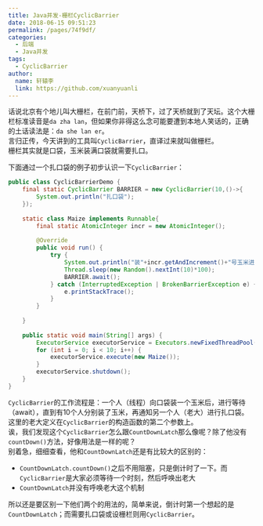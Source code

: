 ```yaml
---
title: Java并发-栅栏CyclicBarrier
date: 2018-06-15 09:51:23
permalink: /pages/74f9df/
categories:
  - 后端
  - Java并发
tags:
  - CyclicBarrier
author: 
  name: 轩辕李
  link: https://github.com/xuanyuanli
---
```


话说北京有个地儿叫大栅栏，在前门前，天桥下，过了天桥就到了天坛。这个大栅栏标准读音是`da zha lan`，但如果你非得这么念可能要遭到本地人笑话的，正确的土话读法是：`da she lan er`。  
言归正传，今天讲到的工具叫`CyclicBarrier`，直译过来就叫做栅栏。  
栅栏其实就是口袋，玉米装满口袋就需要扎口。
<!-- more -->

下面通过一个扎口袋的例子初步认识一下`CyclicBarrier`：
```java
public class CyclicBarrierDemo {
	final static CyclicBarrier BARRIER = new CyclicBarrier(10,()->{
		System.out.println("扎口袋");
	});
	
	static class Maize implements Runnable{
		final static AtomicInteger incr = new AtomicInteger();
		
		@Override
		public void run() {
			try {
				System.out.println("装"+incr.getAndIncrement()+"号玉米进口袋");
				Thread.sleep(new Random().nextInt(10)*100);
				BARRIER.await();
			} catch (InterruptedException | BrokenBarrierException e) {
				e.printStackTrace();
			}
		}
		
	}
	
	public static void main(String[] args) {
		ExecutorService executorService = Executors.newFixedThreadPool(10);
		for (int i = 0; i < 10; i++) {
			executorService.execute(new Maize());
		}
		executorService.shutdown();
	}
}

```
`CyclicBarrier`的工作流程是：一个人（线程）向口袋装一个玉米后，进行等待（await），直到有10个人分别装了玉米，再通知另一个人（老大）进行扎口袋。  
这里的老大定义在`CyclicBarrier`的构造函数的第二个参数上。  
诶，我们发现这个`CyclicBarrier`怎么跟`CountDownLatch`那么像呢？除了他没有`countDown()`方法，好像用法是一样的呢？  
别着急，细细查看，他和`CountDownLatch`还是有比较大的区别的：
- `CountDownLatch.countDown()`之后不用阻塞，只是倒计时了一下。而`CyclicBarrier`是大家必须等待一个时刻，然后呼唤出老大
- `CountDownLatch`并没有呼唤老大这个机制

所以还是要区别一下他们两个的用法的，简单来说，倒计时第一个想起的是`CountDownLatch`；而需要扎口袋或设栅栏则用`CyclicBarrier`。 
